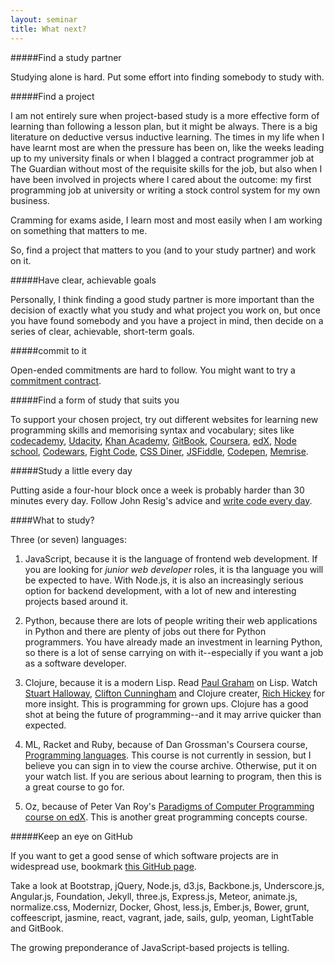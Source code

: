 ```yaml
---
layout: seminar
title: What next? 
---
```


#####Find a study partner

Studying alone is hard. Put some effort into finding somebody to study with. 

#####Find a project 

I am not entirely sure when project-based study is a more effective form of learning than following a lesson plan, but it might be always. There is a big literature on deductive versus inductive learning. The times in my life when I have learnt most are when the pressure has been on, like the weeks leading up to my university finals or when I blagged a contract programmer job at The Guardian without most of the requisite skills for the job, but also when I have been involved in projects where I cared about the outcome: my first programming job at university or writing a stock control system for my own business. 

Cramming for exams aside, I learn most and most easily when I am working on something that matters to me.

So, find a project that matters to you (and to your study partner) and work on it.

#####Have clear, achievable goals

Personally, I think finding a good study partner is more important than the decision of exactly what you study and what project you work on, but once you have found somebody and you have a project in mind, then decide on a series of clear, achievable, short-term goals.

#####commit to it

Open-ended commitments are hard to follow. You might want to try a [commitment contract](http://www.stickk.com/).

#####Find a form of study that suits you

To support your chosen project, try out different websites for learning new programming skills and memorising syntax and vocabulary; sites like [codecademy](http://www.codecademy.com/), [Udacity](http://www.udacity.com/), [Khan Academy](https://www.khanacademy.org/computing/cs), [GitBook](https://www.gitbook.io/), [Coursera](https://www.coursera.org/), [edX](http://www.edxonline.org/), [Node school](http://nodeschool.io/), [Codewars](http://www.codewars.com/), [Fight Code](http://fightcodegame.com/), [CSS Diner](http://flukeout.github.io/), [JSFiddle](http://jsfiddle.net/), [Codepen](http://codepen.io/), [Memrise](http://www.memrise.com/).

#####Study a little every day

Putting aside a four-hour block once a week is probably harder than 30 minutes every day. Follow John Resig's advice and [write code every day](http://ejohn.org/blog/write-code-every-day/).

####What to study?

Three (or seven) languages:

1. JavaScript, because it is the language of frontend web development.  If you are looking for *junior web developer* roles, it is tha language you will be expected to have. With Node.js, it is also an increasingly serious option for backend development, with a lot of new and interesting projects based around it.

1. Python, because there are lots of people writing their web applications in Python and there are plenty of jobs out there for Python programmers. You have already made an investment in learning Python, so there is a lot of sense carrying on with it--especially if you want a job as a software developer.

1. Clojure, because it is a modern Lisp. Read [Paul Graham](http://www.paulgraham.com/lisp.html) on Lisp. Watch [Stuart Halloway](http://vimeo.com/10896148), [Clifton Cunningham](http://youtu.be/HGH66JhUkis) and Clojure creater, [Rich Hickey](http://www.infoq.com/presentations/Simple-Made-Easy) for more insight. This is programming for grown ups. Clojure has a good shot at being the future of programming--and it may arrive quicker than expected.

1. ML, Racket and Ruby, because of Dan Grossman's Coursera course, [Programming languages](https://class.coursera.org/proglang-002). This course is not currently in session, but I believe you can sign in to view the course archive. Otherwise, put it on your watch list. If you are serious about learning to program, then this is a great course to go for.

1. Oz, because of Peter Van Roy's [Paradigms of Computer Programming course on edX](https://www.edx.org/course/louvainx/louvainx-louv1-01x-paradigms-computer-1203). This is another great programming concepts course.

#####Keep an eye on GitHub

If you want to get a good sense of which software projects are in widespread use, bookmark [this GitHub page](https://github.com/search?q=stars%3A%3E1&s=stars&type=Repositories).

Take a look at Bootstrap, jQuery, Node.js, d3.js, Backbone.js, Underscore.js, Angular.js, Foundation, Jekyll, three.js, Express.js, Meteor, animate.js, normalize.css, Modernizr, Docker, Ghost, less.js, Ember.js, Bower, grunt, coffeescript, jasmine, react, vagrant, jade, sails, gulp, yeoman, LightTable and GitBook.

The growing preponderance of JavaScript-based projects is telling.

